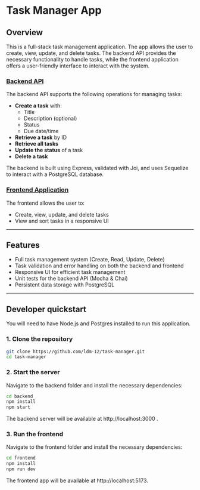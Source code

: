# Task Manager App

## Overview

This is a full-stack task management application. The app allows the user to create, view, update, and delete tasks. The backend API provides the necessary functionality to handle tasks, while the frontend application offers a user-friendly interface to interact with the system.

### [Backend API](./backend/README.md)

The backend API supports the following operations for managing tasks:

- **Create a task** with:
  - Title
  - Description (optional)
  - Status
  - Due date/time
- **Retrieve a task** by ID
- **Retrieve all tasks**
- **Update the status** of a task
- **Delete a task**

The backend is built using Express, validated with Joi, and uses Sequelize to interact with a PostgreSQL database.

### [Frontend Application](./frontend/README.md)

The frontend allows the user to:

- Create, view, update, and delete tasks
- View and sort tasks in a responsive UI

---

## Features

- Full task management system (Create, Read, Update, Delete)
- Task validation and error handling on both the backend and frontend
- Responsive UI for efficient task management
- Unit tests for the backend API (Mocha & Chai)
- Persistent data storage with PostgreSQL

---

## Developer quickstart
You will need to have Node.js and Postgres installed to run this application.

### 1. Clone the repository
```bash
git clone https://github.com/ldm-12/task-manager.git
cd task-manager
```

### 2. Start the server
Navigate to the backend folder and install the necessary dependencies:
```bash
cd backend
npm install
npm start
```

The backend server will be available at http://localhost:3000 .

### 3. Run the frontend
Navigate to the frontend folder and install the necessary dependencies:
```bash
cd frontend
npm install
npm run dev
```

The frontend app will be available at http://localhost:5173.
